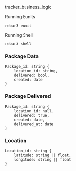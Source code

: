 tracker_business_logic

Running Eunits
    
    rebar3 eunit

Running Shell 

    rebar3 shell

### Package Data

    Package_id: string {
        location_id: string,
        delivered: bool,
        created: date
    }

### Package Delivered

    Package_id: string {
        location_id: null,
        delivered: true,
        created: date,
        delivered_at: date
    }

### Location

    Location_id: string {
        latitude: string || float,
        longitude: string || float
    }
